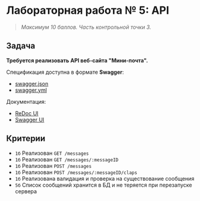 # Лабораторная работа № 5: API

> _Максимум 10 баллов. Часть контрольной точки 3._

## Задача

**Требуется реализовать API веб-cайта "Мини-почта".**

Спецификация доступна в формате **Swagger**:
- [swagger.json](https://minimail.web.shgk.me/swagger.json)
- [swagger.yml](https://minimail.web.shgk.me/swagger.yml)

Документация:
- [ReDoc UI](https://redocly.github.io/redoc/?url=https://minimail.web.shgk.me/swagger.json&nocors)
- [Swagger UI](https://petstore.swagger.io/?url=https://minimail.web.shgk.me/swagger.json)

## Критерии

- `1б` Реализован `GET /messages`
- `1б` Реализован `GET /messages/:messageID`
- `1б` Реализован `POST /messages`
- `1б` Реализован `POST /messages/:messageID/claps`
- `1б` Реализована валидация и проверка на существование сообщения
- `5б` Список сообщений хранится в БД и не теряется при перезапуске сервера